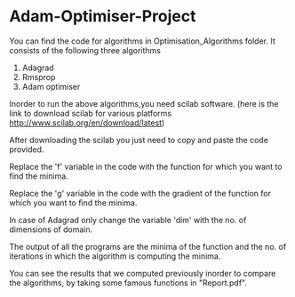 # Adam-Optimiser-Project
You can find the code for algorithms in Optimisation_Algorithms folder.
It consists of the following three algorithms
1. Adagrad
2. Rmsprop
3. Adam optimiser

Inorder to run the above algorithms,you need scilab software.
(here is the link to download scilab for various platforms http://www.scilab.org/en/download/latest)

After downloading the scilab you just need to copy and paste the code provided.

Replace the 'f' variable in the code with the function for which you want to find the minima.

Replace the 'g' variable in the code with the gradient of the function for which you want to find the minima.

In case of Adagrad only change the variable 'dim' with the no. of dimensions of domain.

The output of all the programs are the minima of the function and the no. of iterations in which the algorithm
is computing the minima.

You can see the results that we computed previously inorder to compare the algorithms, by taking some famous functions in "Report.pdf".